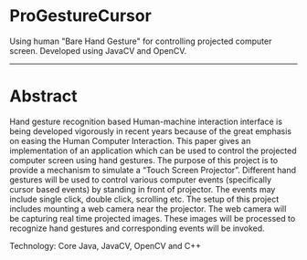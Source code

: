 # ProGestureCursor
Using human "Bare Hand Gesture" for controlling projected computer screen. Developed using JavaCV and OpenCV.

---
# Abstract

Hand gesture recognition based Human-machine interaction interface is being developed vigorously in recent years because of the great emphasis on easing the Human Computer Interaction. This paper gives an implementation of an application which can be used to control the projected computer screen using hand gestures. The purpose of this project is to provide a mechanism to simulate a “Touch Screen Projector”. Different hand gestures will be used to control various computer events (specifically cursor based events) by standing in front of projector. The events may include single click, double click, scrolling etc. The setup of this project includes mounting a web camera near the projector. The web camera will be capturing real time projected images. These images will be processed to recognize hand gestures and corresponding events will be invoked.

Technology: Core Java, JavaCV, OpenCV and C++
